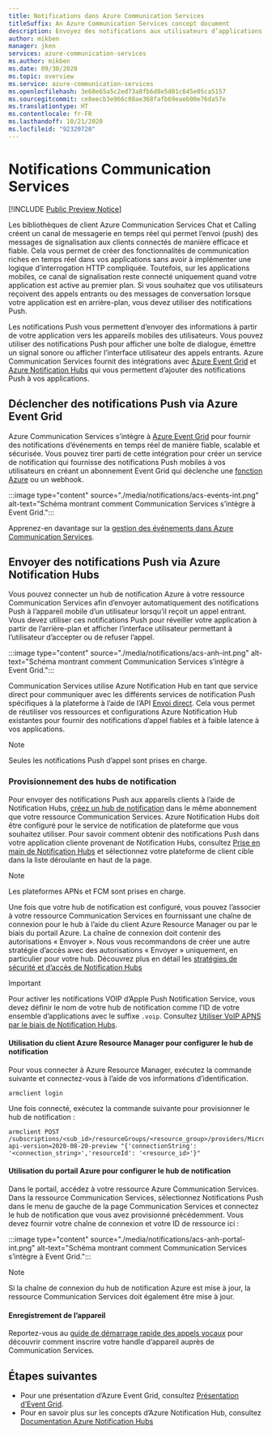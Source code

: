 ```yaml
---
title: Notifications dans Azure Communication Services
titleSuffix: An Azure Communication Services concept document
description: Envoyez des notifications aux utilisateurs d’applications reposant sur Azure Communication Services.
author: mikben
manager: jken
services: azure-communication-services
ms.author: mikben
ms.date: 09/30/2020
ms.topic: overview
ms.service: azure-communication-services
ms.openlocfilehash: 3e68e65a5c2ed73a8fb6d8e5d01c645e05ca5157
ms.sourcegitcommit: ce8eecb3e966c08ae368fafb69eaeb00e76da57e
ms.translationtype: HT
ms.contentlocale: fr-FR
ms.lasthandoff: 10/21/2020
ms.locfileid: "92320720"
---
```

# <a name="communication-services-notifications"></a>Notifications Communication Services

[!INCLUDE [Public Preview Notice](../includes/public-preview-include.md)]

Les bibliothèques de client Azure Communication Services Chat et Calling créent un canal de messagerie en temps réel qui permet l’envoi (push) des messages de signalisation aux clients connectés de manière efficace et fiable. Cela vous permet de créer des fonctionnalités de communication riches en temps réel dans vos applications sans avoir à implémenter une logique d’interrogation HTTP compliquée. Toutefois, sur les applications mobiles, ce canal de signalisation reste connecté uniquement quand votre application est active au premier plan. Si vous souhaitez que vos utilisateurs reçoivent des appels entrants ou des messages de conversation lorsque votre application est en arrière-plan, vous devez utiliser des notifications Push.

Les notifications Push vous permettent d’envoyer des informations à partir de votre application vers les appareils mobiles des utilisateurs. Vous pouvez utiliser des notifications Push pour afficher une boîte de dialogue, émettre un signal sonore ou afficher l’interface utilisateur des appels entrants. Azure Communication Services fournit des intégrations avec [Azure Event Grid](https://docs.microsoft.com/azure/event-grid/overview) et [Azure Notification Hubs](https://docs.microsoft.com/azure/notification-hubs/notification-hubs-push-notification-overview) qui vous permettent d’ajouter des notifications Push à vos applications.

## <a name="trigger-push-notifications-via-azure-event-grid"></a>Déclencher des notifications Push via Azure Event Grid

Azure Communication Services s’intègre à [Azure Event Grid](https://azure.microsoft.com/services/event-grid/) pour fournir des notifications d’événements en temps réel de manière fiable, scalable et sécurisée. Vous pouvez tirer parti de cette intégration pour créer un service de notification qui fournisse des notifications Push mobiles à vos utilisateurs en créant un abonnement Event Grid qui déclenche une [fonction Azure](https://docs.microsoft.com/azure/azure-functions/functions-overview) ou un webhook.

:::image type="content" source="./media/notifications/acs-events-int.png" alt-text="Schéma montrant comment Communication Services s’intègre à Event Grid.":::

Apprenez-en davantage sur la [gestion des événements dans Azure Communication Services](./event-handling.md).

## <a name="deliver-push-notifications-via-azure-notification-hubs"></a>Envoyer des notifications Push via Azure Notification Hubs

Vous pouvez connecter un hub de notification Azure à votre ressource Communication Services afin d’envoyer automatiquement des notifications Push à l’appareil mobile d’un utilisateur lorsqu’il reçoit un appel entrant. Vous devez utiliser ces notifications Push pour réveiller votre application à partir de l’arrière-plan et afficher l’interface utilisateur permettant à l’utilisateur d’accepter ou de refuser l’appel. 

:::image type="content" source="./media/notifications/acs-anh-int.png" alt-text="Schéma montrant comment Communication Services s’intègre à Event Grid.":::

Communication Services utilise Azure Notification Hub en tant que service direct pour communiquer avec les différents services de notification Push spécifiques à la plateforme à l’aide de l’API [Envoi direct](https://docs.microsoft.com/rest/api/notificationhubs/direct-send). Cela vous permet de réutiliser vos ressources et configurations Azure Notification Hub existantes pour fournir des notifications d’appel fiables et à faible latence à vos applications.

> [!NOTE]
> Seules les notifications Push d’appel sont prises en charge.

### <a name="notification-hub-provisioning"></a>Provisionnement des hubs de notification 

Pour envoyer des notifications Push aux appareils clients à l’aide de Notification Hubs, [créez un hub de notification](https://docs.microsoft.com/azure/notification-hubs/create-notification-hub-portal) dans le même abonnement que votre ressource Communication Services. Azure Notification Hubs doit être configuré pour le service de notification de plateforme que vous souhaitez utiliser. Pour savoir comment obtenir des notifications Push dans votre application cliente provenant de Notification Hubs, consultez [Prise en main de Notification Hubs](https://docs.microsoft.com/azure/notification-hubs/notification-hubs-android-push-notification-google-fcm-get-started) et sélectionnez votre plateforme de client cible dans la liste déroulante en haut de la page.

> [!NOTE]
> Les plateformes APNs et FCM sont prises en charge.

Une fois que votre hub de notification est configuré, vous pouvez l’associer à votre ressource Communication Services en fournissant une chaîne de connexion pour le hub à l’aide du client Azure Resource Manager ou par le biais du portail Azure. La chaîne de connexion doit contenir des autorisations « Envoyer ». Nous vous recommandons de créer une autre stratégie d’accès avec des autorisations « Envoyer » uniquement, en particulier pour votre hub. Découvrez plus en détail les [stratégies de sécurité et d’accès de Notification Hubs](https://docs.microsoft.com/azure/notification-hubs/notification-hubs-push-notification-security)

> [!IMPORTANT]
> Pour activer les notifications VOIP d’Apple Push Notification Service, vous devez définir le nom de votre hub de notification comme l’ID de votre ensemble d’applications avec le suffixe `.voip`. Consultez [Utiliser VoIP APNS par le biais de Notification Hubs](https://docs.microsoft.com/azure/notification-hubs/voip-apns).

#### <a name="using-the-azure-resource-manager-client-to-configure-the-notification-hub"></a>Utilisation du client Azure Resource Manager pour configurer le hub de notification

Pour vous connecter à Azure Resource Manager, exécutez la commande suivante et connectez-vous à l’aide de vos informations d’identification.

```console
armclient login
```

 Une fois connecté, exécutez la commande suivante pour provisionner le hub de notification :

```console
armclient POST /subscriptions/<sub_id>/resourceGroups/<resource_group>/providers/Microsoft.Communication/CommunicationServices/<resource_id>/linkNotificationHub?api-version=2020-08-20-preview "{'connectionString': '<connection_string>','resourceId': '<resource_id>'}"
```

#### <a name="using-the-azure-portal-to-configure-the-notification-hub"></a>Utilisation du portail Azure pour configurer le hub de notification

Dans le portail, accédez à votre ressource Azure Communication Services. Dans la ressource Communication Services, sélectionnez Notifications Push dans le menu de gauche de la page Communication Services et connectez le hub de notification que vous avez provisionné précédemment. Vous devez fournir votre chaîne de connexion et votre ID de ressource ici :

:::image type="content" source="./media/notifications/acs-anh-portal-int.png" alt-text="Schéma montrant comment Communication Services s’intègre à Event Grid.":::

> [!NOTE]
> Si la chaîne de connexion du hub de notification Azure est mise à jour, la ressource Communication Services doit également être mise à jour.

#### <a name="device-registration"></a>Enregistrement de l’appareil 

Reportez-vous au [guide de démarrage rapide des appels vocaux](../quickstarts/voice-video-calling/getting-started-with-calling.md) pour découvrir comment inscrire votre handle d’appareil auprès de Communication Services.

## <a name="next-steps"></a>Étapes suivantes

* Pour une présentation d’Azure Event Grid, consultez [Présentation d’Event Grid](https://docs.microsoft.com/azure/event-grid/overview).
* Pour en savoir plus sur les concepts d’Azure Notification Hub, consultez [Documentation Azure Notification Hubs](https://docs.microsoft.com/azure/notification-hubs/)
